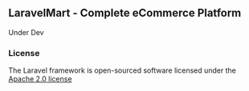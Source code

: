 ## LaravelMart - Complete eCommerce Platform


Under Dev


### License

The Laravel framework is open-sourced software licensed under the [Apache 2.0 license](http://opensource.org/licenses/Apache-2.0)
